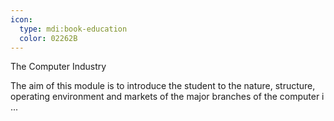 ```yaml
---
icon:
  type: mdi:book-education
  color: 02262B
---
```

The Computer Industry

The aim of this module is to introduce the student to the nature, structure, operating environment and markets of the major branches of the computer i ... 
